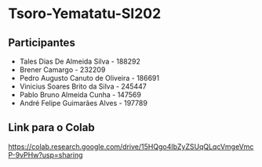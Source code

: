 # Tsoro-Yematatu-SI202

## Participantes
- Tales Dias De Almeida Silva - 188292
- Brener Camargo - 232209
- Pedro Augusto Canuto de Oliveira - 186691
- Vinicius Soares Brito da Silva - 245447
- Pablo Bruno Almeida Cunha - 147569
- André Felipe Guimarães Alves - 197789

## Link para o Colab 

https://colab.research.google.com/drive/15HQgo4IbZyZSUqQLqcVmgeVmcP-9vPHw?usp=sharing
